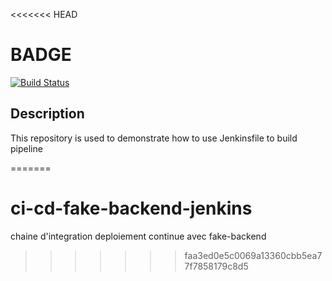 <<<<<<< HEAD
# BADGE

[![Build Status](http://ec2-54-146-71-1.compute-1.amazonaws.com/buildStatus/icon?job=student-list)](http://ec2-54-146-71-1.compute-1.amazonaws.com/job/student-list/)

## Description

This repository is used to demonstrate how to use Jenkinsfile to build pipeline

=======
# ci-cd-fake-backend-jenkins
chaine d'integration deploiement continue avec fake-backend
>>>>>>> faa3ed0e5c0069a13360cbb5ea77f7858179c8d5
